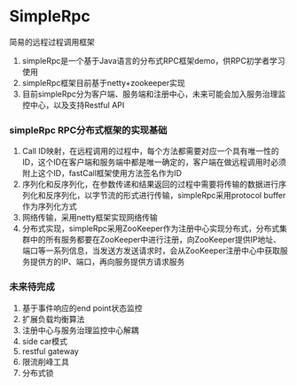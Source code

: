 # SimpleRpc
简易的远程过程调用框架
1. simpleRpc是一个基于Java语言的分布式RPC框架demo，供RPC初学者学习使用
2. simpleRpc框架目前基于netty+zookeeper实现
3. 目前simpleRpc分为客户端、服务端和注册中心，未来可能会加入服务治理监控中心，以及支持Restful API

### simpleRpc RPC分布式框架的实现基础
1. Call ID映射，在远程调用的过程中，每个方法都需要对应一个具有唯一性的ID，这个ID在客户端和服务端中都是唯一确定的，客户端在做远程调用时必须附上这个ID，fastCall框架使用方法签名作为ID
2. 序列化和反序列化，在参数传递和结果返回的过程中需要将传输的数据进行序列化和反序列化，以字节流的形式进行传输，simpleRpc采用protocol buffer作为序列化方式
3. 网络传输，采用netty框架实现网络传输
4. 分布式实现，simpleRpc采用ZooKeeper作为注册中心实现分布式，分布式集群中的所有服务都要在ZooKeeper中进行注册，向ZooKeeper提供IP地址、端口等一系列信息，当发送方发送请求时，会从ZooKeeper注册中心中获取服务提供方的IP、端口，再向服务提供方请求服务

### 未来待完成 <br>
1. 基于事件响应的end point状态监控<br>
2. 扩展负载均衡算法<br>
3. 注册中心与服务治理监控中心解耦<br>
4. side car模式<br>
5. restful gateway<br>
6. 限流削峰工具<br>
7. 分布式锁<br>

